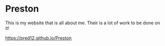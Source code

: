 # Preston
This is my website that is all about me. Their is a lot of work to be done on it!

https://pred12.github.io/Preston
